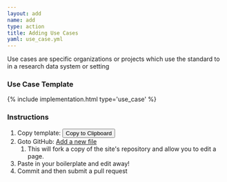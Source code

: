 ```yaml
---
layout: add
name: add
type: action
title: Adding Use Cases
yaml: use_case.yml
---
```

<div id="use_cases">
<p>Use cases are specific organizations or projects which use the standard to
  in a research data system or setting</p>
<h3> Use Case Template</h3>
{% include implementation.html type='use_case' %}
<h3>Instructions</h3>
<ol>
<li>Copy template: <button class="clip-button btn btn-primary"
                           title="copy to clipboard"
                           type="button" 
                           data-clipboard-target="{% include {{page.yaml}} %}">
    Copy to Clipboard</button></li>
<li>Goto GitHub: <a href="{{ site.repourl }}/new/{{ site.repobranch }}/use_cases">
    Add a new file</a>
  <ol>
    <li>This will fork a copy of the site's repository and allow you to edit a
        page.</li>
  </ol>
</li>
<li>Paste in your boilerplate and edit away!</li>
<li>Commit and then submit a pull request</li>
</ol>
</div>
